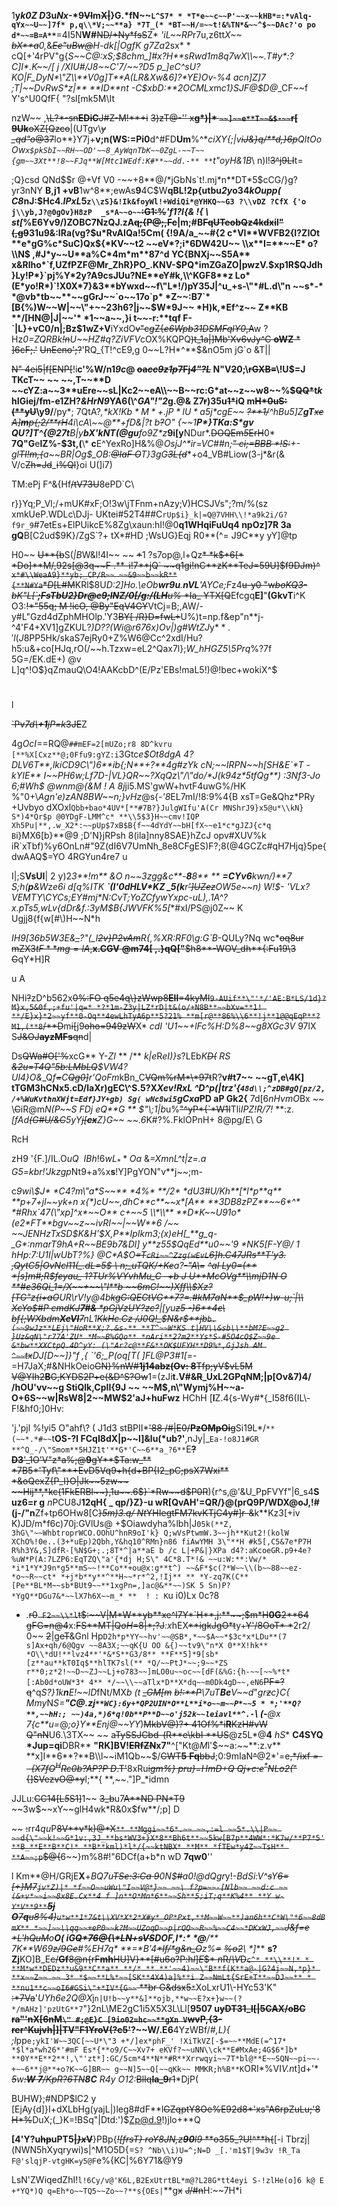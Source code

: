 1**y*k0Z D*3u*Nx*-*9~~VI~~m~~X|~~}G.*fN~~`L^S7* * *T*e~~c~~P'~~x~~kHB*=:*vAlq-qYx~~U~~]7f* p,q\\*V;~~**a}
*7T_(* *BT~~H/=~~t!&%TN*&~~^$~~DAc?'o po d*~~=B=A**`**=4I5N**W#**~~ND/+Ny*fsS~~Z* *'iL~~RP*r7u,z6tt*X~~ ~~bX**a~~0,*&*~~Ee\"uBw@~~H-dk[|OgfK g7Za*2sx* * cQ[+'4rPV\"g{*S~~C@:xS;$8chm_]#x?H**sRwd1m8q7wX\\~~.T#y*:?C]I*.K~~/[
j
/XIU#/J8~~C'7/~~?D5
p_]eC^sU?KO|F_DyN*\"Z\\**V0g]T**A(LR&Xw&6]?*YE)Ov-%4 
acn]Z]7 ;T|~~DvRwS*z|** **ID**nt -C$xbD:**2OCMLx*m*c1}*SJF*@$D@*_CF~~f Y's^U0QfF{
\"?sl[mk5M\\It

nzW~~ ,~~\\L?*-sn**EDiC**J#Z-M!**+i~~ ~~3)zT@-''
x**g*)|* `~~]~~e**T~~&$-~~`r[
9Uk**oXZ[Qzco~~|(UTgv\\~~*y
_qd\"o*@37~~lo**}Y7j+**v;n(WS:=Pi0**d^#FD**Um**%^**ciXY{;|v~~iJ&}q/**d,}6p~~QltOoOw`x$pkSbI~~RH~~OD'~~8_AyWqnTbK~~0ZgL-~~T~~{gm~~3Xt**!8~~FJq**W[Mtc1WEdf:K#**~~dd.-** **`t\"oyH&1B*\\
n)l!~~3^j9LI~~t=


;Q}csd
QNd$$r
@+Vf
V0
-~~+8**@/*jGbNs`t!.mj*n**DT*5$cCG/}g?yr3nNY **B,j1
+vB**1w^8**;ewAs**9**4C$W**qBL!2p{**utb**u*2y*o34*kOupp(
C8*nJ:$Hc4.*IPxL*5`z\\zS}&!Ik&foyWl!+WdiQi*@YHKQ~~G3 ?\\vDZ
?CfX {'o
j\\yb,J?@0gOv}H8zP 
_s*A~~o~~`~~:G1:%~~*'f1?l{&
!{
\\
st[*%**E6Yv9/)**ZOBC7NzQJ.z**A~~q;{P@;,Fc~~|m;#B~~FqUTeobQz4kdxi~~l~~\"(,g9~~31u9&:IRa(v**g?$u*RvAIQa!5Cm(
{!9A/a_~~#{2 c*VI**WVFB2{I?ZIOt
**e*gG%c*SuC)Qx${*KV~~t2
~~eV*?;i*6DW42U~~ \\x**I=**~~E* o?\\N$ ,#J*y~~U**a%C*4m*m**87^d
YC{BNXj~~S5A** x&Rlho*`f,UZfPZF@Mr_ZhR}PO_.KNV-$PQ*imZGaZO|pwzV.$xp1R$QJdh}Ly!P*}`pj%Y*2y?A9csJUu?NE**eY#k,\\^KGF8**z Lo*(E*yo!R*)`!X0X*7}&3**bYwxd~~f\"L*!/)pY35J|^u_+s-\"*#L.d\"n
~~s*-* *@vb*tb~~**~~gGrJ~~`o~~17o`p* *Z~~:B7`*[B{%)W~~W|~~\"+~~23h6?|j~~$W*9J~~
*H)k,*Ef^z~~ Z**KB
**/[HN@|J|~~'* *1~~a~~,}i t~~-r:**tqf
F-`|L}+vC0/n|;Bz$1wZ+V**iYxdO~~v\"c*g*Z{*e6Wpb31DSMFqlY0*,A~~w ?Hz*0=*ZQRBk~~!n~~U~~HZ#q?ZiVF*V*cOX%KQPQ~~)t_1a|]Mb'Xv6vJy^C **oWZ** *~~ ~~]6cF;.'~~ ~~UnEeno';?~~'RQ_{T!^cE9,g 0~~L?H*^**$&nO5m
jG`o
&T|| 

~~N\" 4ei5|f[ENP[~~!i**c'%W/n1*9c*@ ~~oa*cc9z1p*7Fj*4\"?L*~~ N\"V~~2~~0;\\~~rGXB=~~\\!U$=J
TKcT~~ ~~ ~~,T~~**D
~~cYZ:a~~3**uEre~~sL|Kc2~~eA\\~~B~~rc:G*at~~z~~w8~~%$~~QQ*~~t*k*hIGiej/fm-e1ZH?*&HrN9*YA6(\\^*GA\"!\"2*g.@& Z7~~r~~)35u~~1*~~iQ
m~~H*0uS:(**yU~~\\y9/**/py*; 7QtA?_,*$*kX!Kb*M*+.jP*lU*a5j*%m*ln* **'PZhB0~~__Nu*LSaG8%J~~ ~~'n**~~cv)Ys#;fi!`/~~/jp~~|&[~~NCDtEo/A.$cgE~~ ~~?**1/~~^hBu5]Z**gT**~~xe A]**m**p{;2/**rH~~4i\\cA\\~~@**+fD*&|?t
b~~?~~O\" {~~1**P*}*TKa*:S*gv
**QU?]T**^{@27t**B|y**bX'kNT(@gu**fo9Z*z_**9i[y**NDur*.~~DOQEm*5*ErH~~0* **7Q\"G**e**IZ%-$3t,(**\\* **c**E^YexRo]H&%@**OsjJ*^*i**r=VC#*#n;*~~\" ci;=BBB
*!S:~~+-gl~~TI!m,{~~a~~B**R|Og$_OB:~~@IaF
O~~T}3gG~~3L{d~~**+o4_VB#Liow(3-j*&r(& V/c~~Zh=Jd~~_~~i%Ql~~}oi U(]i7)

TM:ePj
F^&{Hf~~/tV73U~~8ePD`C\\

r}}Yq;P_Vl;/+mUK#xF;O!3w\\jTFnm+nAzy;V)HCSJVs\";?m/%(sz xmkUeP.WDLc\\DJj-
 UKtei#52T4##C`rUp$i}_k|=Q@7VHH\\!*a9k2i/G?f9r_9`#7etEs+ElPUikcE%8Zg\\xaun:hI!@0**q1WHqiFuUq4
npOz]7R 
3a
gQ**B[C2ud$9K}/ZgS`?+ tX*#HD
;WsUG}Eqj
R0**(^= J9C**y
yY]@tp

H0~~ ~~U**{b~~S(*|B*W&l!4I~~ ~~ ~~*~~1
?s7op@,l+Qz~~* *k$*6[* *Do]**M/,92s[@3q~~F .**-i!7**jQ`
~~q1gi!nC**zK**TeJ=59U]$f9DJm)^ `x*#\\WeaA9}**yb;_CP/R~~ ~~&9~~b~~kR**{**N#Ya`**D*[L#M~~KRl$8U*D:2]*Ho*.\\*e*Ob**wr9u**.**nVL**'*AYCe*;F*z4~~u-y0
\"w*boKQ3-bK\"L[`**;FsTbU2}Dr@e9;lNZ/0[/g:/(LH**u%* *Ia_ YTX[Q~~Efcgq**E]**\"**(GkvT**i^K O3:~~!*\"55q;
M
!icO,  @By\"EqV4GY~~VtCj=B;,AW/-
y#L\"Gzd4dZphMHOlp.'Y3~~BY[
/R}D=fwL+~~U%)t=np.f&ep\"n**j-^4'F4+XV1]gZKUL?*)D??(Wi*@*r676x)Ov|)g#WtZJ*y$**.'l (J8$PP5Hk/skaS7ejRy0+Z%W6@Cc^2xdI/Hu?h5:u&+co[HJq,rO(/~~h.Tzxw=eL2^Qax7l};*W_hHGZ5\\5Prq*%?7f
5G=/EK.dE+)
@v
L]q^!O$}qZmauQ\\O4!AAKcbD^(E/Pz'EBs!maL5!)@!bec+wokiX^$

#

l


~~`Pv*7d\\**+1**jP=k*3JE~~Z

4g*OcI*==RQ@`##mEF=2[mUZo;r8 8D^kvru [**%X[Cxz**@;0Ffu9:gYZ:i`3Gtc*e$Ot8dgA
4?DLV6T**,lkiCD9C\")6**ib{;N**+?**4g#zYk cN;~~IRPN~~h[SH&E`*T
-kYIE** I~~PH6w;Lf7D-|VL}QR~~?XqQz\"/\"do/*J(k94z*5tfQg**)
:3Nf3-Jo 6;#Wh$
@wnm@{&M
!
A
8j*ji5.MS'gwW+hvtF4uwG%/HK %\"0+\\*Agn'e)zAN8BW~~n;}vHz*@s{-*'8*EL7mI/!8:9%4{B xsT=Ge&Qhz*PRy +Uvbyo dXOxl`Qbb+bao*4UV*[**#7B?}JulgWIfu'A(Cr MNShrJ9}x5@u*\\kN} S*)4*Qr$p
@0YDgF-LMM^c* **\\5$3}H~~cmv!IQP
Xh5Pu|**,.w_X2*:~~pUp$7xB$B{f~~4dYdY~~bH[fX~~e1*c*gJZJ{c*q B`i}MX6[b}**@9
;D'N}jRPsh
8(ila]nny8SAE}hZcJ opv#XUV%k
iR`xTbf)%y6OnLn#\"9Z(dI6V7UmNh_8e8CFgES)F?;8(@4GCZc#qH7Hjq}5pe{dwAAQ$=YO 4RGYun4re7
u


I|;S**VsUI**|
2
y)2*3**!m** *&O
n~~3zgg*&c**-**8**8** ** **=*CY*v6**kwn/)**7
S;h(**p**&W*z**e*6i* **d[q%ITK* **`(**I**'**0*d*HLV*K**Z _5(k**r~~']UZez~~OW5e~~n)
W!$-
'VLx?VEMTY\\CYCs;EY#mj*N:CvT**;YoZCfywYxpc-uL),.1A^?x.pTs5,wLv{dDr&f.:3yM$B{JWVFK%5[**#xI/PS@j0Z~~
K Ugjj8{f{w[#\\)H~~N*h

*IH9[36b5W3E&~~_~~?\"(_l~~2v}P2vAm~~R{,%XR:RF0\\g:G`B*-QULy?Nq
wc*~~oq8ur~~ ~~mZX$3tF**mg=lA%)FBP** ** **gI@dVnO**p**&$,**x.CGV** **@m74[ ,.}qQ[\"**$h8**-WOV_dh**{:Fu19\\3 G~~qY*H]R


u
A

NHi~~?~~zD^b562x~~0%:FO q5e4q\\}zWwp8**Ell**=4kyMI`9-AUif**\"'*/'AE:B*LS/1d}?M}x,5&0f,;+fu'|q=* *?*1m-Z3y|LZ*rD|t&(o/+N8B**~~bXv=**1!
**/E}x}*2~~yf**0-Oq**4ewLhTyA6p**5?21% **m[r@**86%\\6**!j**1@@qEqP**?M1,(**8`/**D~~m~~i[~~j9~~oho=949zW~~X* **cdI
'U1~~+lFc%H:D*%*8~~g8XGc3V** 97lX
S~~J&OJ**ayzMFs**qn~~d|

Ds~~QWa#O['%~~xcG**
Y-*ZI* ** /** *k|e*R*eI)}s*?LEb*K~~D(~~  *RS* ~~&2u=T4Q\"5b:LMbLQ~~$VW4?Ul4}O&*_Q*f~~=~~C~~Qg0]~~r'QoFm*kBn_C~~VQm%rM*\\*97t~~R?**v#t7~~ ~~gT,e\\4K]
tTGM3hCNx5.cD/laXr)gEC\\^S.5?X*Xev!RxL ^D^p(|trz'{`48d\\;^zDB#gQ[pz/2, /+%WuKvthnXWjt=Edf}JY+gb)
Sg( wNc8wi5`gCxa*PD
aP
Gk2{** 7d[6*nHvmO*Bx
~~ \\~~C~~iR@m*N(*P~~S* *FDj* *eQ**G
**
$\"\\*;1|b*u%~~\"^yP*{`*W1I~~Tli*IPZ!R/7!* **:z.*[fAd~~(G#U/&C~~5yY~~j[**cx**~~Z}G~~ ~~.6*K#?%.FklOPnH+
8@pg/E\\
G


RcH

zH9 '{F.]/IL.O$uQ~~IBh!6wL_**Oa%]$
&*=XmnL^t|*z=.a G*5=kbr!'Jkzgp*Nt9+a%x**s**!Y]PgYON\"v**j~~;m-

c*9wi\\$J* *C4?m\"a*S~~** *4%* **/2* *dU3#U/Kh**[*l*p**q** **p+7+jl~~yk+n
x{*)cU~~,dhC**c**~~x*[A** **3DB8zPZ**~~6*^* *#Rhx`47(\"xp]^x*~~O**
 c+~~5
\\*\\** **D*K~~U91o*(e2*FT**bgv~~z~~ivRI~~|~~W**6
/~~ ~~JENHzTxSD$K&H'$X,P**IpIkm3;(x)eH[_**g_q-_G*:nmarT9hA+R~~BE9b7&Dl] y**z55$QqEd**u0~~'9
*NK5[F-Y@/
1
hHp:7:U1I|wUbT?%}
@C*A$O~~=T`cRi~~^Zzg(wEvL`6]h.C47JRs**T'y3. ,QytC5|OvNcl11(_.dL=5$ \ n;_uTQK/+Ke~~a?~~-\"A\\=~~ ~~^aI Ly0=(** *|s]m#;R$feyau_
1?TUr%VYvhMu_C
-+b
J
U**McOVg**\\mjD1N
O
**#e36Qi_1=/X~~+~~\"l**b
~~6mC!~~)Xff\\$Xz?[TG\"z{i+aO~~UR\\rV!y@4b~~kgG:QECtVG$**$7?=.#kM7aN**$_pW!+)w-u;`|\\
XcYo$#P
cmdKJ**7#&** *pGjVzUY?zc?~~|[yu~~z5
-)6**4e\\~~ ~~bf{;WXbdm**XeVl**7~~nL1~~KkHc.Cz
/J0Q!_$N&r$**jb`b.(~~9wJz**LEj\"HoR**X;?.&s-** **T^~~W*KS t|HV\\&sb\\**bM?E~~g2
}Uz&qN\"r77A'ZU* *M~~B%GQo** *nAri**2?m2**Ys*S-#5O4cQ$Z~~9e &*bw**XXCtpQ.4D^yY:
(\"Ar?c@**F&**OK$UFYH**D9%*,GjJsh AM
^~~`tx~~DJ[D~~]}\"f
,{ `'6;_P(oq[T(
]FL@P3#1[*=-=H7JaX;#&NHkOeio~~GN}%nW#**1j14abz(Ov: 8**Tfp;yV$vL5M V@YIh2**B**G,KYDS2P+e(&D^S?Ow~~1=(zJi**t.V#&~~R~~_UxL2GPqNM;|p[Ov&7)4/ /hOU'vv~~g StiQlk,CpII{9J ~~ ~~M$,n\"Wymj%H~~a-O+6S~~w|RsW8|2~~MW$2'aJ+huFwz**
HChH [**l**Z.4{s-Wy#*{_I58f6(IL\\-F!&hf0;]0Hv:

'j.'pjl
%!yi5 O\"ahf\\?
(
J1d3
stBPII*~~'88
/#|E0/**PzOMpOi**g~~Si19L*/`**(~~*.*#~~`t**OS-?l
FCqI8dX|p~~l]&lu(*ub?'**,nJy|_`Ea-!o8J1#GR **^Q_-/\"Smom**5HJZ1t'**G*'C~~6**a_?6**`E~~**?D3**'_1O'V\"z*a%;@**9**gY**$Ta:w_** *7B5*'Tyf\"**+EvD5Vq9+h{d+BP{I2_pC;psX7Wxi** *&oQexZ{P_I}O|Jk~~5zw~~ ~~Hij**,*kc(1FkERBl~~},1u~~.6$}`*Rw~~d$P0R~~){r^s,@'&U_PpFVYf\"|6_s4**S
uz6=r
g** *n*PCU8J**12qH{
_
qp/}Z}-u
wR[QvAH'=QR/}@(prQ9P/WDX@oJ,!#(j-/\"n**Zf+tp6OHw8[C~~}*5m)*3*.q/* *Nt*YHIegtFM7kvKTjC4y#]r-&~~k**Kz3[+iv
K)JD/m*f6c)70j:GVlUs@ +$Oiawdyha%lbh|J`05k(**Z, 3hG\"~~WhbtroprWCO.OOhU^hnR9oI'k} Q;wVsPtwmW.3~~jh**Kut2!(kolW XChO%!0e..(3+*uEp)2Qbh,Y&hq10^RMn}n86 fiAwYMH 3\"**H #k5[,C5&7e*P7H R%h3Y&,S]dfR-[%N$G+;.;8T*^|a**aE b
/c
L|+P&|}XPa
d4?:aKcoeGR.p9+4e? %uW*P(A:7LZP6:EqTZQ\"a'{*dj
H;S\"
4C*8.T*!&
~~u:W:**:Vw/* *i*1*Y*J9n*g5**mS~~!**Co**+ou@x:g**t^)
~~&F*$c(?*W~~\\(b~~88~~ez-*o~~R~~ct* *+j*b**y**^**H~~*r*^2,!Ij** ** *Y-zq7K(C**[Pe**BL*M~~sb*BUt9~~**1xgPn=,]ac@&**~~)SK 5 Sn)P?*YgQ**DGu7&*~~lX7h6X~~m_* ** 
!
: K`u
i0)Lx
0c?8
* *.*~~r0` F2~~\\*l`t$:~~V|M*W**yb**xe^l7Y*`H**,j:**~~;$m*H**0G**2**64~~ ~~gFG=n@4~~x:~~FS**MT|Q*oH*=8|*;?J~~*:x*hEX~~**igkJgO*t~~y+~~Y'/8OoT* *~~2r2/ 0~~ ~~2~~|g~~eT~~&Gnl Hp`D2h*p*YY~~hv'~~@SB*,*~~$A~~*$3c*x*LDu**(7
s]Ax+qh/6@Qgv
~~8A3X;~~qK{U
OO
&{)~~tv9\"n*X 0**X!hk** *O\\*dU!**lvz4**'*&*S**G3/8** **F**5]*9[sb*[z**au**kT0Iq$**hlTK7sl(** *Q/~~PtJ*~~;9~~*ZS  r**0;z*2!~~D~~ZJ~~Lj+o783~~]mLO0u~~oc~~[dF(&%G:{h-~~[~~%*t*[:Ab0d*oUW*3* 4** */~~\\~~aTlx*D**X*dq~~m0Dk4gD~~,eN6`~~PF=?q~~^q*S?}1k**n**E!~~lD*fNt/MX*b
(t* *~~_GM[m~~ ~~b!:**P~~\\7uT**Be**V~~d*\"*gr~~z~~c}C{ Mmy*N*S=**\"C@.**z**j`**WC}:6y+*QP2UIN*O**L**i*o~~m~~P*~~5 * *;'**Q?**,~~hH:;
~~)4a,*)6*q!0b**P**D~~o'j52k~~leiavl**^.-`\ (-**@x
7{c**u=*@*;o}Y**Enj@~~YY*)~~MkbV@)?+ ~~41Of%*i**R**KzH#~~vW Q\"nN~~U6.\\3TX~~ ~~ a~~TySSJCbd-(R**e\\kbI **US~~@z5L*@**4** *hS** **C4SYQ
*Jup=qi**DBR** **\"RK]BV!~~ERfZN~~x7\"**^[\"Kt@*M*l'$~~a:~~**:z.v** **x]I**6**?**B\\l~~iM1Qb~~$/~~CWT**5** **Fq**bbJ~~;0:9mIaN~~^~~@2*'=e~~,*/ixf *=-$~~(X7
fO^HRc0b$?AP?P
D*.T'~~8xRu~~i*gm%}
pru}=HmD+Q
Qj+c:$e^*$NLo2(*\"{]SVezvO@*y~~l;**{ **,~~.\"]P_*idmn

JJLu:~~CC14[L*5*S1]~~1~~ ~~3_b~~u7~~A**ND PN*T9~~ ~~3w$~~xY~~glH4wk*R&0x$fw**/;p]
D

~~ ~~:~~rr4*qu*P~~8V**v*k)@*X`** **Mggi~~*6*.~~ ~~,:=l ~~5*.\\|P~~ ~~d{\"~~k!~~G*1v:,3J_**bs*WV3+}X*8**Bh6t**~~5kw[B7p**4WW*:*K7w/**P7*5'**B_**E**B**C!* **B**kml)*l*/{~~ktNBX* **M** *fTEw*y4Z~~TsH** **A~~;p`$@{~~6~~}m%8#!\"6DCf(a+b*n
wD **7qw0**''

l
Km**@H/GRjE**X**+*BQ7u~~TSe:3:Ca 9~~0N$~~#~~a0!@dQgr*y!-_*BdSi*:V^~~s~~Y~~*6=*[+}M*7`jv*Z)|* *f~~O~~uWu\"I~~V@*}~~ ~~\ f?p=~~-[Nlb~~ ~~d:c
~~(&+v*~~i~~8x8E.Cx**4
f
]n**O*Mn*6**~~Sh**5;iT;q**K%4** **Y w-Y*V**9**`**5j** **O**7**q**u8%*4)*`u*w**1*7&t\\XV*X*2*X#y*_OP*Pxt,**M~~W~~**)an6h**C*W\"*6~~8dBmX** *~~]~~\\qq~~+eP0~~k?M~~UZoqD~~p|rQQ~~R~~%~~C4~~*DKxWJ,~~`J&f*=*e* *L'hQuM~~o**O(
iG~~Q*76@{\\*LN+*sV*S~~DOF,l*:* *@**/** *7K**W69~~z/9Ge~~#%EH7*q* **=**B'4~~*If/*g&n_O~~z%~~=~~ ~~%o2~~\\* *]_** **s?Zj**KO]B_E~~c/**Gf**8@n{rF**mh**HU]V}**[#u6o?P:h*I*]*E*$* *n*R/*\\V*D`c^* **\\**!* * **M*w**DEDz**u&9**C**a** **/* ** **'~~4)~~\"B**f(K**a@-|G?4j~~N,*p}* **x~~Z~~ ~~ 3* *$~~**L%*~~[SK**4X4)a]%**i Z~~NmLt{SrE+T**~~DJ~~** * **nu1**c~~oI6#GSi\"+*IV*{G~~`
**br
G&dsx5`*`~~XoLxrU1\\-HYc53'K\"
~~:*7Va~~'*UYh6e2Q@X*j`n|U!b~~y**&]**ojb,**w~~E?x+}w~~(?*/mAHz]'pzUtG**7`\"}2nL\\ME2gC1i5X5X3L\\Ll[**9507 u~~yDT31_l[|5CAX/oBC ra\"'nX[6nM`\" #;@E}C [9io02=hc~~**gXn V`wvP,{3-rer^Kujvh|]|TV\"F1YroV(?c5'~~?~~W/.E6**4YzWBf/*#,L){
;l*pp`e;ykI'W~~3QC[~~U*\"3
+*/]ex*phF_'
!XiTkVZ[-$=~~**MdE(=^17* *$l*a*wh26*'#mF Es*{**o9/C~~Xv7+ eKVf?~~uNN\\ck**E#MxAe;4G$6*]b* **0Y**E**2**!,\"'zt*]:GC/5cm*4**N**#R**Xrrwqyi~~7T*bl@**E~~SQN~~pi~~-+~~6**j@**+o?K~~G]BR~~ g~~N]5~~Q[~~qKk~~
MMKR;h%B**K`ORI*%VI*V.n*t]d+'* *~~5~~w~~:**W
7**/KpR?6TN~~**8C** R4y
O12:*~~BlIq**la_9**r1~~*DjP(

BUHW};#NDP$lC2
y [EjAy{d]}I+dXLbHg(yajL|)leg8#dF**l~~GZqptY8Oe%E92d8*'xs\"A6rpZuLu;'8H*%~~DuX;(_}K=!BSq\"|Dtd:')$Zp@d.9!)jlo+**Q

**[4'Y?u~~hp~~uPT5~~|*}x*V~~**}PBp{~~*![*fr*sT}* *roY8JN,z**90**I9* **o355_?U!^**h{~~[-i
Tbrzj|(NWN5hXyqrywi)s|^M1O5D{=`S?
^Nb\\i)U=^;N=D _[.'m1$T|9w3v !R_Ta
F@'slqjP-vtgHK=y5@F`e%{KC|%6Y71&@Y9

 LsN'ZWiqedZhI!`l!6Cy/v@'K6L,B2ExUtrtBL*m@?L28G*tt4eyi
S-!zlHe(o]6 k@
E
+*YQ*)Q q=Eh*o~~TQ5~~Zo~~?**s{OEs|`**g~~x~~ ~~J/#n~~H:~~7H*i